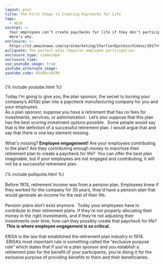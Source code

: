 ```yaml
---
layout: post
title: The First Steps to Creating Paychecks for Life
tags:
  - 401K
excerpt: >-
  Your employees can’t create paychecks for life if they don’t participate.
  Here’s why.
enclosure: >-
  https://s3.amazonaws.com/vyralmarketing/Charlie+Epstein/Videos/2017+Videos/Paychecks+For+Life+-+The+401K+Coach.mp4
pullquote: The perfect plan requires employee participation.
enclosure_type: video/mp4
enclosure_time:
use_youtube_image: true
youtube_alternate_image:
youtube_code: O5xD6sc0CRk
---
```



{% include youtube.html %}

Today I’m going to give you, the plan sponsor, the secret to turning your company’s 401(k) plan into a paycheck manufacturing company for you and your employees.&nbsp;<br>As a plan sponsor, suppose you have a retirement that has no fees for investments, services, or administration. &nbsp;Let’s also suppose that this plan has the best scoring investment options possible. &nbsp;Some people would say that is the definition of a successful retirement plan. I would argue that and say that there is one key element missing.&nbsp;<br><br>What's missing? **Employee engagement!**&nbsp;Are your employees contributing to the plan? Are they contributing enough money to maximize their retirement plan to create a paycheck for life? &nbsp;You can offer the best plan imaginable, but if your employees are not engaged and contributing, it will not be a successful retirement plan.<br><br>{% include pullquote.html %}<br><br>Before 1974, retirement income was from a pension plan. Employees knew if they worked for the company for 30 years, they'd have a pension plan that would generate an income for the rest of their life. &nbsp;<br><br>Pension plans don’t exist anymore. &nbsp;Today your employees have to contribute to their retirement plans. If they're not properly allocating their money in the right investments, and if they're not adjusting their investments over time, how can they possibly create that paycheck for life? &nbsp;**This is where employee engagement is so critical.&nbsp;**<br><br>ERISA is the law that established the retirement plan industry in 1974. &nbsp;ERISA’s most important rule is something called the “exclusive purpose rule” which states that if you're a plan sponsor and you establish a retirement plan for the benefit of your participants, you're doing it for the exclusive purpose of providing benefits to them and their beneficiaries.&nbsp;